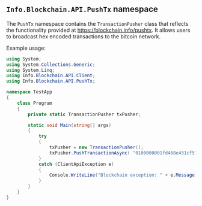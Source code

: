## `Info.Blockchain.API.PushTx` namespace

The `PushTx` namespace contains the `TransactionPusher` class that reflects the functionality provided at https://blockchain.info/pushtx. It allows users to broadcast hex encoded transactions to the bitcoin network.

Example usage:

```csharp
using System;
using System.Collections.Generic;
using System.Linq;
using Info.Blockchain.API.Client;
using Info.Blockchain.API.PushTx;

namespace TestApp
{
    class Program
    {
        private static TransactionPusher txPusher;

        static void Main(string[] args)
        {
            try
            {
                txPusher = new TransactionPusher();
				txPusher.PushTransactionAsync( "0100000001fd468e431cf5797b108e4d22724e1e055b3ecec59af4ef17b063afd36d3c5cf6010000008c4930460221009918eee8be186035be8ca573b7a4ef7bc672c59430785e5390cc375329a2099702210085b86387e3e15d68c847a1bdf786ed0fdbc87ab3b7c224f3c5490ac19ff4e756014104fe2cfcf0733e559cbf28d7b1489a673c0d7d6de8470d7ff3b272e7221afb051b777b5f879dd6a8908f459f950650319f0e83a5cf1d7c1dfadf6458f09a84ba80ffffffff01185d2033000000001976a9144be9a6a5f6fb75765145d9c54f1a4929e407d2ec88ac00000000").Wait();
            }
            catch (ClientApiException e)
            {
                Console.WriteLine("Blockchain exception: " + e.Message);
            }
        }
    }
}

```
